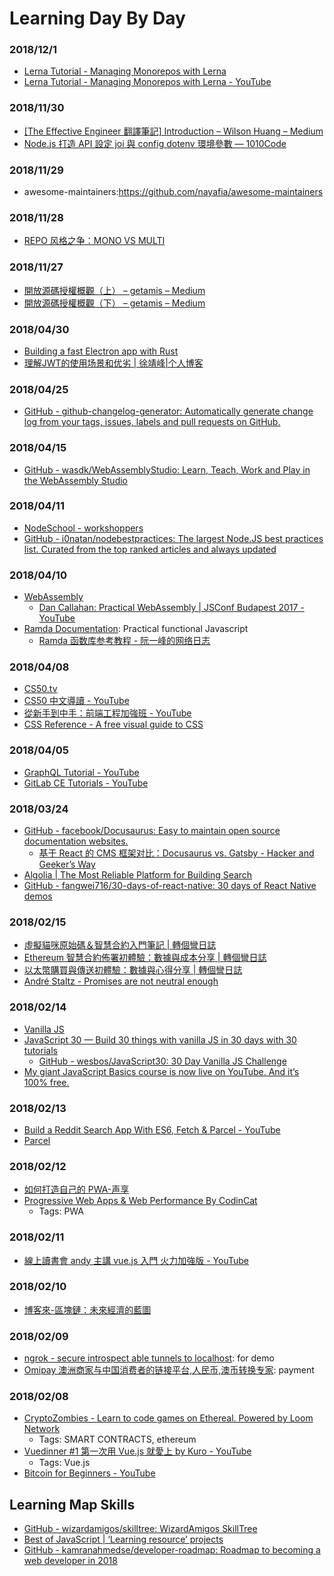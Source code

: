 # Learning Day By Day

### 2018/12/1
* [Lerna Tutorial -  Managing Monorepos with Lerna](http://opensourceforgeeks.blogspot.com/2018/10/lerna-tutorial-managing-monorepos-with.html)
* [Lerna Tutorial - Managing Monorepos with Lerna - YouTube](https://www.youtube.com/watch?v=Nn8G91x8tJI)

### 2018/11/30
* [[The Effective Engineer 翻譯筆記] Introduction – Wilson Huang – Medium](https://medium.com/@wilsonhuang/the-effective-engineer-%E7%AD%86%E8%A8%98-introduction-885e8c575640)
* [Node.js 打造 API 設定 joi 與 config dotenv 環境參數 — 1010Code](https://andy6804tw.github.io/2018/01/01/joi-config-dotenv/)

### 2018/11/29
* awesome-maintainers:<https://github.com/nayafia/awesome-maintainers>

### 2018/11/28
* [REPO 风格之争：MONO VS MULTI](https://zhuanlan.zhihu.com/p/31289463)

### 2018/11/27
* [開放源碼授權概觀（上） – getamis – Medium](https://medium.com/getamis/%E9%96%8B%E6%94%BE%E6%BA%90%E7%A2%BC%E6%8E%88%E6%AC%8A%E6%A6%82%E8%A7%80-%E4%B8%8A-45309a387c64)
* [開放源碼授權概觀（下） – getamis – Medium](https://medium.com/getamis/%E9%96%8B%E6%94%BE%E6%BA%90%E7%A2%BC%E6%8E%88%E6%AC%8A%E6%A6%82%E8%A7%80-%E4%B8%8B-eeda7ce13f1e)

### 2018/04/30
* [Building a fast Electron app with Rust](https://keminglabs.com/blog/building-a-fast-electron-app-with-rust/)
* [理解JWT的使用场景和优劣 | 徐靖峰|个人博客](https://www.cnkirito.moe/2018/04/20/jwt-learn-3/)

### 2018/04/25
* [GitHub - github-changelog-generator: Automatically generate change log from your tags, issues, labels and pull requests on GitHub.](https://github.com/github-changelog-generator/github-changelog-generator)

### 2018/04/15
* [GitHub - wasdk/WebAssemblyStudio: Learn, Teach, Work and Play in the WebAssembly Studio](https://github.com/wasdk/WebAssemblyStudio)

### 2018/04/11
* [NodeSchool - workshoppers](https://nodeschool.io/#workshoppers)
* [GitHub - i0natan/nodebestpractices: The largest Node.JS best practices list. Curated from the top ranked articles and always updated](https://github.com/i0natan/nodebestpractices)

### 2018/04/10
* [WebAssembly](http://webassembly.org/)
  * [Dan Callahan: Practical WebAssembly | JSConf Budapest 2017 - YouTube](https://www.youtube.com/watch?v=bac0dGQbUto)
* [Ramda Documentation](http://ramdajs.com/): Practical functional Javascript
  * [Ramda 函数库参考教程 - 阮一峰的网络日志](http://www.ruanyifeng.com/blog/2017/03/ramda.html)

### 2018/04/08
* [CS50.tv](http://cs50.tv/2017/fall/)
* [CS50 中文導讀 - YouTube](https://www.youtube.com/playlist?list=PLeWlPscCzV-emSo2phZqStPZ0UDKzKu8s)
* [從新手到中手：前端工程加強班 - YouTube](https://www.youtube.com/playlist?list=PLeWlPscCzV-fg5N5-tscVwM8oX07dXemq)
* [CSS Reference - A free visual guide to CSS](https://cssreference.io/)

### 2018/04/05
* [GraphQL Tutorial - YouTube](https://www.youtube.com/playlist?list=PL4cUxeGkcC9iK6Qhn-QLcXCXPQUov1U7f)
* [GitLab CE Tutorials - YouTube](https://www.youtube.com/playlist?list=PLLnpHn493BHGgDmJGfCzRYRkFYWcRrxDT)

### 2018/03/24
* [GitHub - facebook/Docusaurus: Easy to maintain open source documentation websites.](https://github.com/facebook/docusaurus)
  * [基于 React 的 CMS 框架对比：Docusaurus vs. Gatsby - Hacker and Geeker’s Way](http://zhaozhiming.github.io/blog/2018/01/30/docusaurus-vs-gatsby/)
* [Algolia | The Most Reliable Platform for Building Search](https://www.algolia.com/)
* [GitHub - fangwei716/30-days-of-react-native: 30 days of React Native demos](https://github.com/fangwei716/30-days-of-react-native)

### 2018/02/15
* [虛擬貓咪原始碼＆智慧合約入門筆記 | 轉個彎日誌](http://blog.turn.tw/?p=3624)
* [Ethereum 智慧合約佈署初體驗：數據與成本分享 | 轉個彎日誌](http://blog.turn.tw/?p=3596)
* [以太幣購買與傳送初體驗：數據與心得分享 | 轉個彎日誌](http://blog.turn.tw/?p=3579)
* [André Staltz - Promises are not neutral enough](https://staltz.com/promises-are-not-neutral-enough.html)

### 2018/02/14
* [Vanilla JS](http://vanilla-js.com/)
* [JavaScript 30 — Build 30 things with vanilla JS in 30 days with 30 tutorials](https://javascript30.com/)
  * [GitHub - wesbos/JavaScript30: 30 Day Vanilla JS Challenge](https://github.com/wesbos/JavaScript30)
* [My giant JavaScript Basics course is now live on YouTube. And it’s 100% free.](https://medium.freecodecamp.org/my-giant-javascript-basics-course-is-now-live-on-youtube-and-its-100-free-9020a21bbc27)

### 2018/02/13
* [Build a Reddit Search App With ES6, Fetch & Parcel - YouTube](https://www.youtube.com/watch?v=VITzIZB-bXU)
* [Parcel](https://parceljs.org/)

### 2018/02/12
* [如何打造自己的 PWA-声享](https://ppt.baomitu.com/d/25ac95be)
* [Progressive Web Apps & Web Performance By CodinCat](http://s.itho.me/modernweb/2017/day1/101-4-CodinCat.pdf)
  * Tags: PWA

### 2018/02/11
* [線上讀書會 andy 主講 vue.js 入門 火力加強版 - YouTube](https://www.youtube.com/watch?v=-rOATJ2nuMg)

### 2018/02/10
* [博客來-區塊鏈：未來經濟的藍圖](http://www.books.com.tw/products/0010776824)

### 2018/02/09
* [ngrok - secure introspect able tunnels to localhost](https://ngrok.com/): for demo
* [Omipay 澳洲商家与中国消费者的链接平台,人民币,澳币转换专家](https://www.omipay.com.au/): payment

### 2018/02/08
* [CryptoZombies - Learn to code games on Ethereal. Powered by Loom Network](https://cryptozombies.io/)
  * Tags: SMART CONTRACTS, ethereum
* [Vuedinner #1 第一次用 Vue.js 就愛上 by Kuro - YouTube](https://www.youtube.com/watch?v=jXdZlbH_ut8&t=1864s)
  * Tags: Vue.js
* [Bitcoin for Beginners - YouTube](https://www.youtube.com/watch?v=UlKZ83REIkA)

## Learning Map Skills
* [GitHub - wizardamigos/skilltree: WizardAmigos SkillTree](https://github.com/wizardamigos/skilltree)
* [Best of JavaScript | ‘Learning resource’ projects](https://bestof.js.org/tags/learning)
* [GitHub - kamranahmedse/developer-roadmap: Roadmap to becoming a web developer in 2018](https://github.com/kamranahmedse/developer-roadmap)
